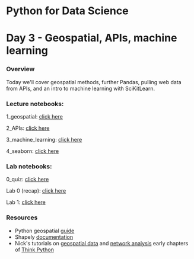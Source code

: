 
# Python for Data Science
# Day 3 - Geospatial, APIs, machine learning
### Overview
Today we'll cover geospatial methods, further Pandas, pulling web data from APIs, and an intro to machine learning with SciKitLearn.

### Lecture notebooks:


1_geospatial: [click here](https://colab.research.google.com/github/worldbank/Python-for-Data-Science/blob/master/Nov_2019_HD_workshop/bonus_materials_apis_geo_ml/1_geospatial.ipynb)

2_APIs: [click here](https://colab.research.google.com/github/worldbank/Python-for-Data-Science/blob/master/Nov_2019_HD_workshop/bonus_materials_apis_geo_ml/2_APIs.ipynb)

3_machine_learning: [click here](https://colab.research.google.com/github/worldbank/Python-for-Data-Science/blob/master/Nov_2019_HD_workshop/bonus_materials_apis_geo_ml/3_machine_learning.ipynb)

4_seaborn: [click here](https://colab.research.google.com/github/worldbank/Python-for-Data-Science/blob/master/Nov_2019_HD_workshop/bonus_materials_apis_geo_ml/4_seaborn.ipynb)


### Lab notebooks:

0_quiz: [click here](https://colab.research.google.com/github/worldbank/Python-for-Data-Science/blob/master/Nov_2019_HD_workshop/bonus_materials_apis_geo_ml/0_quiz.ipynb) 

Lab 0 (recap): [click here](https://colab.research.google.com/github/worldbank/Python-for-Data-Science/blob/master/Nov_2019_HD_workshop/bonus_materials_apis_geo_ml/lab_0_recap.ipynb)

Lab 1: [click here](https://colab.research.google.com/github/worldbank/Python-for-Data-Science/blob/master/Nov_2019_HD_workshop/bonus_materials_apis_geo_ml/lab_1.ipynb)


### Resources
* Python geospatial [guide](https://automating-gis-processes.github.io/2018/notebooks/L2/geopandas-basics.html)
* Shapely [documentation](https://shapely.readthedocs.io/en/latest/)
* Nick's tutorials on [geospatial data](https://towardsdatascience.com/building-support-for-pollution-free-cities-an-open-data-workflow-888096797cc9) and [network analysis](https://towardsdatascience.com/measuring-pedestrian-accessibility-97900f9e4d56)
early chapters of [Think Python](http://greenteapress.com/thinkpython2/thinkpython2.pdf)
